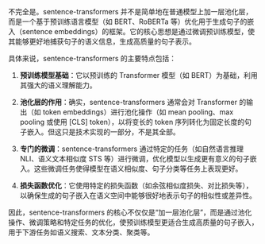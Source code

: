 不完全是。sentence-transformers 并不是简单地在普通模型上加一层池化层，而是一个基于预训练语言模型（如 BERT、RoBERTa 等）优化用于生成句子的嵌入（sentence embeddings）的框架。它的核心思想是通过微调预训练模型，使其能够更好地捕获句子的语义信息，生成高质量的句子表示。

具体来说，sentence-transformers 的主要特点包括：

1. **预训练模型基础**：它以预训练的 Transformer 模型（如 BERT）为基础，利用其强大的语义理解能力。

2. **池化层的作用**：确实，sentence-transformers 通常会对 Transformer 的输出（如 token embeddings）进行池化操作（如 mean pooling、max pooling 或使用 [CLS] token），以将变长的 token 序列转化为固定长度的句子嵌入。但这只是技术实现的一部分，不是其全部。

3. **专门的微调**：sentence-transformers 通过特定的任务（如自然语言推理 NLI、语义文本相似度 STS 等）进行微调，优化模型以生成更有意义的句子嵌入。这些微调任务使得模型在语义相似度、句子分类等任务上表现更好。

4. **损失函数优化**：它使用特定的损失函数（如余弦相似度损失、对比损失等），以确保生成的句子嵌入在语义空间中能够很好地表示句子的相似性或差异性。

因此，sentence-transformers 的核心不仅仅是“加一层池化层”，而是通过池化操作、微调策略和特定任务的优化，使预训练模型更适合生成高质量的句子嵌入，用于下游任务如语义搜索、文本分类、聚类等。
